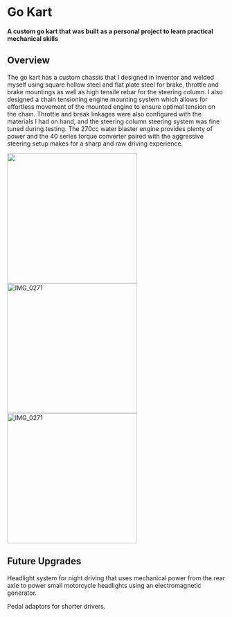 <h1> Go Kart</h1>

<p>
  <strong>A custom go kart that was built as a personal project to learn practical mechanical skills</strong>
</p>

<h2>Overview</h2>

The go kart has a custom chassis that I designed in Inventor and welded myself using square hollow steel and flat plate steel for brake, throttle and brake mountings as well as high tensile rebar for the steering column. I also designed a chain tensioning engine mounting system which allows for effortless movement of the mounted engine to ensure optimal tension on the chain. Throttle and break linkages were also configured with the materials I had on hand, and the steering column steering system was fine tuned during testing. The 270cc water blaster engine provides plenty of power and the 40 series torque converter paired with the aggressive steering setup makes for a sharp and raw driving experience.

<img src="https://github.com/user-attachments/assets/0d27d889-3b26-47bf-ae9b-97e576a13d11" width="300" style="margin-right: 200px;" />

<img src="https://github.com/user-attachments/assets/c65deb80-03d9-417c-8c83-35a311a46e98" alt="IMG_0271" width="300" style="margin-right: 200px;" />

<img src="https://github.com/user-attachments/assets/9e9b3db2-9ebf-42ae-915b-3c07d12bee91" alt="IMG_0271" width="300" style="margin-right: 200px;" />


<h2>Future Upgrades</h2>

Headlight system for night driving that uses mechanical power from the rear axle to power small motorcycle headlights using an electromagnetic generator. 

Pedal adaptors for shorter drivers.
